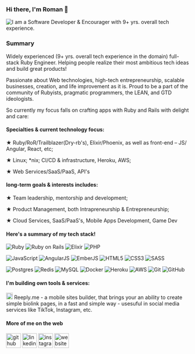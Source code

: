 ### Hi there, I'm Roman 👋
![I am a Software Developer & Encourager with 9+ yrs. overall tech experience.](https://github-readme-stats.vercel.app/api?username=chadiso&count_private=true&show_icons=true&theme=light)

### Summary

Widely experienced (9+ yrs. overall tech experience in the domain) full-stack Ruby Engineer.
Helping people realize their most ambitious tech ideas and build great products!

Passionate about Web technologies, high-tech entrepreneurship, scalable businesses, creation, and life improvement as it is.
Proud to be a part of the community of Rubyists, pragmatic programmers, the LEAN, and GTD ideologists. 

So currently my focus falls on crafting apps with Ruby and Rails with delight and care:

#### Specialties & current technology focus:

★ Ruby/RoR/Trailblazer(Dry-rb's), Elixir/Phoenix, as well as front-end – JS/ Angular, React, etc;

★ Linux; *nix; CI/CD & infrastructure, Heroku, AWS;

★ Web Services/SaaS/PaaS, API's

#### long-term goals & interests includes:
★ Team leadership, mentorship and development;

★ Product Management, both Intrapreneurship & Entrepreneurship;

★ Cloud Services, SaaS/PaaS's, Mobile Apps Development, Game Dev


#### Here's a summary of my tech stack!

<img alt="Ruby" src="https://img.shields.io/badge/ruby-%23DD0031.svg?&style=for-the-badge&logo=ruby&logoColor=white"/> <img alt="Ruby on Rails" src="https://img.shields.io/badge/rails-%23CC0000.svg?style=for-the-badge&logo=ruby-on-rails&logoColor=white"/> <img alt="Elixir" src="https://img.shields.io/badge/Elixir-4B275F?style=for-the-badge&logo=elixir&logoColor=white"/> <img alt="PHP" src="https://img.shields.io/badge/PHP-777BB4?style=for-the-badge&logo=php&logoColor=white"/> 

<img alt="JavaScript" src="https://img.shields.io/badge/javascript-%23323330.svg?&style=for-the-badge&logo=javascript&logoColor=%23F7DF1E"/> <img alt="AngularJS" src="https://img.shields.io/badge/AngularJS-E23237?style=for-the-badge&logo=angularjs&logoColor=white"/> <img alt="EmberJS" src="https://img.shields.io/badge/ember.js-E04E39?style=for-the-badge&logo=emberdotjs&logoColor=white"/>
<img alt="HTML5" src="https://img.shields.io/badge/html5-%23E34F26.svg?&style=for-the-badge&logo=html5&logoColor=white"/> <img alt="CSS3" src="https://img.shields.io/badge/css3-%231572B6.svg?&style=for-the-badge&logo=css3&logoColor=white"/> <img alt="SASS" src="https://img.shields.io/badge/SASS-hotpink.svg?&style=for-the-badge&logo=SASS&logoColor=white"/>

<img alt="Postgres" src ="https://img.shields.io/badge/postgres-%23316192.svg?&style=for-the-badge&logo=postgresql&logoColor=white"/> <img alt="Redis" src="https://img.shields.io/badge/redis-CC0000.svg?&style=for-the-badge&logo=redis&logoColor=white"/> <img alt="MySQL" src ="https://img.shields.io/badge/MySQL-00000F?style=for-the-badge&logo=mysql&logoColor=white"/> <img alt="Docker" src="https://img.shields.io/badge/docker-%230db7ed.svg?style=for-the-badge&logo=docker&logoColor=white" /> <img alt="Heroku" src="https://img.shields.io/badge/heroku-%23430098.svg?&style=for-the-badge&logo=heroku&logoColor=white"/> <img alt="AWS" src="https://img.shields.io/badge/Amazon_AWS-232F3E?style=for-the-badge&logo=amazon-aws&logoColor=white" /> <img alt="Git" src="https://img.shields.io/badge/git-%23F05033.svg?&style=for-the-badge&logo=git&logoColor=white"/> <img alt="GitHub" src="https://img.shields.io/badge/github-%23121011.svg?&style=for-the-badge&logo=github&logoColor=white"/>

#### I'm building own tools & services:
[<img src='https://www.reeply.me/assets/logo_upd.png' alt='github' height='18'>](https://reeply.me) Reeply.me - a mobile sites builder, that brings your an ability to create simple biolink pages, in a fast and simple way - usesuful in social media services like TikTok, Instagram, etc.


#### More of me on the web
[<img src='https://cdn.jsdelivr.net/npm/simple-icons@3.0.1/icons/github.svg' alt='github' height='40'>](https://github.com/chadiso)  [<img src='https://cdn.jsdelivr.net/npm/simple-icons@3.0.1/icons/linkedin.svg' alt='linkedin' height='40'>](https://www.linkedin.com/in/romanosidach/)  [<img src='https://cdn.jsdelivr.net/npm/simple-icons@3.0.1/icons/instagram.svg' alt='instagram' height='40'>](https://www.instagram.com/chadiso/)  [<img src='https://cdn.jsdelivr.net/npm/simple-icons@3.0.1/icons/icloud.svg' alt='website' height='40'>](https://reeply.me/chadiso)  

